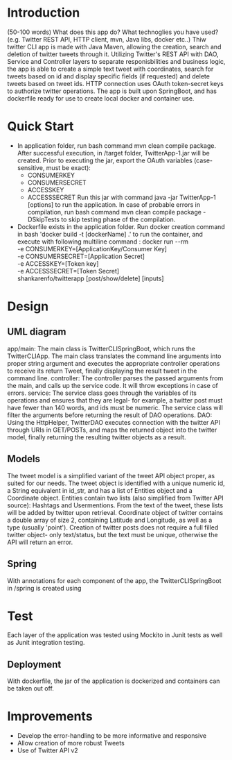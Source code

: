 # Introduction
(50-100 words)
What does this app do? What technoglies you have used? (e.g. Twitter REST API, HTTP client, mvn, Java libs, docker etc..)
Thiw twitter CLI app is made with Java Maven, allowing the creation, search and deletion of twitter tweets through it. Utilizing Twitter's REST API with DAO, Service and Controller layers to separate responisbilities and business logic, the app is able to create a simple text tweet with coordinates, search for tweets based on id and display specific fields (if requested) and delete tweets based on tweet ids. HTTP connection uses OAuth token-secret keys to authorize twitter operations. The app is built upon SpringBoot, and has dockerfile ready for use to create local docker and container use.

# Quick Start
- In application folder, run bash command mvn clean compile package. After successful execution, in /target folder, TwitterApp-1.jar will be created. Prior to executing the jar, export the OAuth variables (case-sensitive, must be exact): 
  - CONSUMERKEY
  - CONSUMERSECRET
  - ACCESSKEY
  - ACCESSSECRET
Run this jar with command java -jar TwitterApp-1 [options] to run the application. In case of probable errors in compilation, run bash command mvn clean compile package -DSkipTests to skip testing phase of the compilation.
- Dockerfile exists in the application folder. Run docker creation command in bash 'docker build -t [dockerName] .' to run the container, and execute with following multiline command :
docker run --rm \
-e CONSUMERKEY=[ApplicationKey/Consumer Key] \
-e CONSUMERSECRET=[Application Secret] \
-e ACCESSKEY=[Token key] \
-e ACCESSSECRET=[Token Secret] \
shankarenfo/twitterapp [post/show/delete] [inputs]

# Design
## UML diagram

app/main: The main class is TwitterCLISpringBoot, which runs the TwitterCLIApp. The main class translates the command line arguments into proper string argument and executes the appropriate controller operations to receive its return Tweet, finally displaying the result tweet in the command line.
controller: The controller parses the passed arguments from the main, and calls up the service code. It will throw exceptions in case of errors.
service:  The service class goes through the variables of its operations and ensures that they are legal- for example, a twitter post must have fewer than 140 words, and ids must be numeric. The service class will filter the arguments before returning the result of DAO operations.
DAO: Using the HttpHelper, TwitterDAO executes connection with the twitter API through URIs in GET/POSTs, and maps the returned object into the twitter model, finally returning the resulting twitter objects as a result.
## Models
The tweet model is a simplified variant of the tweet API object proper, as suited for our needs. The tweet object is identified with a unique numeric id, a String equivalent in id_str, and has a list of Entities object and a Coordinate object.
Entities contain two lists (also simplified from Twitter API source): Hashtags and Usermentions. From the text of the tweet, these lists will be added by twitter upon retrieval. Coordinate object of twitter contains a double array of size 2, containing Latitude and Longitude, as well as a type (usually 'point'). Creation of twitter posts does not require a full filled twitter object- only text/status, but the text must be unique, otherwise the API will return an error.
## Spring
With annotations for each component of the app, the TwitterCLISpringBoot in /spring is created using 

# Test
Each layer of the application was tested using Mockito in Junit tests as well as Junit integration testing.

## Deployment
With dockerfile, the jar of the application is dockerized and containers can be taken out off.

# Improvements
- Develop the error-handling to be more informative and responsive
- Allow creation of more robust Tweets
- Use of Twitter API v2
